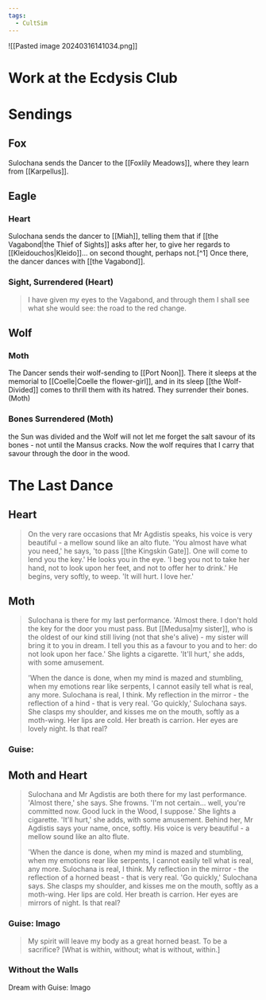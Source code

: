 ```yaml
---
tags:
  - CultSim
---
```

![[Pasted image 20240316141034.png]]

# Work at the Ecdysis Club

# Sendings
## Fox
Sulochana sends the Dancer to the [[Foxlily Meadows]], where they learn from [[Karpellus]].
## Eagle
### Heart
Sulochana sends the dancer to [[Miah]], telling them that if [[the Vagabond|the Thief of Sights]] asks after her, to give her regards to [[Kleidouchos|Kleido]]... on second thought, perhaps not.[^1]
Once there, the dancer dances with [[the Vagabond]].
### Sight, Surrendered (Heart)
> I have given my eyes to the Vagabond, and through them I shall see what she would see: the road to the red change.

## Wolf
### Moth
The Dancer sends their wolf-sending to [[Port Noon]]. There it sleeps at the memorial to [[Coelle|Coelle the flower-girl]], and in its sleep [[the Wolf-Divided]] comes to thrill them with its hatred. They surrender their bones. (Moth)
### Bones Surrendered (Moth)
the Sun was divided and the Wolf will not let me forget the salt savour of its bones - not until the Mansus cracks. Now the wolf requires that I carry that savour through the door in the wood.
# The Last Dance
## Heart
> On the very rare occasions that Mr Agdistis speaks, his voice is very beautiful - a mellow sound like an alto flute. 'You almost have what you need,' he says, 'to pass [[the Kingskin Gate]]. One will come to lend you the key.' He looks you in the eye. 'I beg you not to take her hand, not to look upon her feet, and not to offer her to drink.' He begins, very softly, to weep. 'It will hurt. I love her.'
## Moth
> Sulochana is there for my last performance. 'Almost there. I don't hold the key for the door you must pass. But [[Medusa|my sister]], who is the oldest of our kind still living (not that she's alive) - my sister will bring it to you in dream. I tell you this as a favour to you and to her: do not look upon her face.' She lights a cigarette. 'It'll hurt,' she adds, with some amusement.
> 
> 'When the dance is done, when my mind is mazed and stumbling, when my emotions rear like serpents, I cannot easily tell what is real, any more. Sulochana is real, I think. My reflection in the mirror - the reflection of a hind - that is very real. 'Go quickly,' Sulochana says. She clasps my shoulder, and kisses me on the mouth, softly as a moth-wing. Her lips are cold. Her breath is carrion. Her eyes are lovely night. Is that real?
### Guise:
## Moth and Heart
> Sulochana and Mr Agdistis are both there for my last performance. 'Almost there,' she says. She frowns. 'I'm not certain... well, you're committed now. Good luck in the Wood, I suppose.' She lights a cigarette. 'It'll hurt,' she adds, with some amusement. Behind her, Mr Agdistis says your name, once, softly. His voice is very beautiful - a mellow sound like an alto flute.
> 
> 'When the dance is done, when my mind is mazed and stumbling, when my emotions rear like serpents, I cannot easily tell what is real, any more. Sulochana is real, I think. My reflection in the mirror - the reflection of a horned beast - that is very real. 'Go quickly,' Sulochana says. She clasps my shoulder, and kisses me on the mouth, softly as a moth-wing. Her lips are cold. Her breath is carrion. Her eyes are mirrors of night. Is that real?
### Guise: Imago
> My spirit will leave my body as a great horned beast. To be a sacrifice? [What is within, without; what is without, within.]

### Without the Walls
Dream with Guise: Imago
